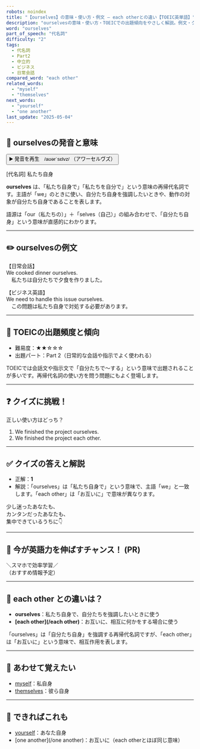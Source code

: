 ```yaml
---
robots: noindex
title: "【ourselves】の意味・使い方・例文 ― each otherとの違い【TOEIC英単語】"
description: "ourselvesの意味・使い方・TOEICでの出題傾向をやさしく解説。例文・クイズ付きでeach otherとの違いもわかりやすく学べます。"
word: "ourselves"
part_of_speech: "代名詞"
difficulty: "2"
tags:
  - 代名詞
  - Part2
  - 中立的
  - ビジネス
  - 日常会話
compared_word: "each other"
related_words:
  - "myself"
  - "themselves"
next_words:
  - "yourself"
  - "one another"
last_update: "2025-05-04"
---
```


## 🔰 ourselvesの発音と意味

<button class="play-audio" onclick="playTTS('ourselves')">
  <span class="play-audio-main">
    ▶️ 発音を再生　/aʊərˈsɛlvz/
  </span>
  <span class="play-audio-sub">
    （アワーセルヴズ）
  </span>
</button>

[代名詞] 私たち自身

**ourselves** は、「私たち自身で」「私たちを自分で」という意味の再帰代名詞です。主語が「we」のときに使い、自分たち自身を強調したいときや、動作の対象が自分たち自身であることを表します。

語源は「our（私たちの）」＋「selves（自己）」の組み合わせで、「自分たち自身」という意味が直感的にわかります。

---

## ✏️ ourselvesの例文

【日常会話】  
We cooked dinner ourselves.  
　私たちは自分たちで夕食を作りました。

【ビジネス英語】  
We need to handle this issue ourselves.  
　この問題は私たち自身で対処する必要があります。

---

## 🎯 TOEICの出題頻度と傾向

- 難易度：★★☆☆☆
- 出題パート：Part 2（日常的な会話や指示でよく使われる）

TOEICでは会話文や指示文で「自分たちで～する」という意味で出題されることが多いです。再帰代名詞の使い方を問う問題にもよく登場します。

---

## ❓ クイズに挑戦！

正しい使い方はどっち？

1. We finished the project ourselves.  
2. We finished the project each other.

---

## ✅ クイズの答えと解説

- 正解：**1**
- 解説：「ourselves」は「私たち自身で」という意味で、主語「we」と一致します。「each other」は「お互いに」で意味が異なります。

少し迷ったあなたも、  
カンタンだったあなたも、  
集中できているうちに👇️

---

## 🚀 今が英語力を伸ばすチャンス！ (PR)

<div class="info-center">
＼スマホで効率学習／<br>  
（おすすめ情報予定）
</div>

---

## 🤔  each other との違いは？

- **ourselves**：私たち自身で、自分たちを強調したいときに使う
- **[each other](/each other)**：お互いに、相互に何かをする場合に使う

「ourselves」は「自分たち自身」を強調する再帰代名詞ですが、「each other」は「お互いに」という意味で、相互作用を表します。

---

## 🧩 あわせて覚えたい

- [myself](/word/myself)：私自身
- [themselves](/word/themselves)：彼ら自身

---

## 📖 できればこれも

- [yourself](/word/yourself)：あなた自身
- [one another](/one another)：お互いに（each otherとほぼ同じ意味）

<!-- cvid: aid38_bid05 -->
